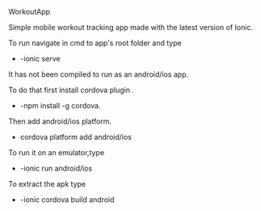 WorkoutApp

Simple mobile workout tracking app
made with the latest version of Ionic.

To run navigate in cmd to app's root folder and type
- -ionic serve

It has not been compiled to run as an android/ios app.

To do that first install cordova plugin . 
- -npm install -g cordova.

Then add android/ios platform.
- cordova platform add android/ios

To run it on an emulator,type
- -ionic run android/ios

To extract the apk type
- -ionic cordova build android

